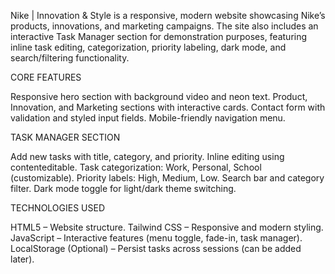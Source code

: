 Nike | Innovation & Style is a responsive, modern website showcasing Nike’s products, innovations, and marketing campaigns.
The site also includes an interactive Task Manager section for demonstration purposes, featuring inline task editing, categorization, priority labeling, dark mode, and search/filtering functionality.

CORE FEATURES

Responsive hero section with background video and neon text.
Product, Innovation, and Marketing sections with interactive cards.
Contact form with validation and styled input fields.
Mobile-friendly navigation menu.

TASK MANAGER SECTION

Add new tasks with title, category, and priority.
Inline editing using contenteditable.
Task categorization: Work, Personal, School (customizable).
Priority labels: High, Medium, Low.
Search bar and category filter.
Dark mode toggle for light/dark theme switching.

TECHNOLOGIES USED

HTML5 – Website structure.
Tailwind CSS – Responsive and modern styling.
JavaScript – Interactive features (menu toggle, fade-in, task manager).
LocalStorage (Optional) – Persist tasks across sessions (can be added later).
